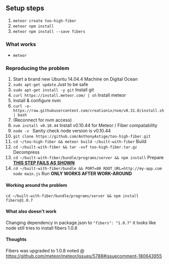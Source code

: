 ## Setup steps

1. `meteor create too-high-fiber`
1. `meteor npm install`
1. `meteor npm install --save fibers`

### What works

* `meteor`

### Reproducing the problem

1. Start a brand new Ubuntu 14.04.4 Machine on Digital Ocean
1. `sudo apt-get update` Just to be safe
1. `sudo apt-get install -y git` Install git
1. `curl https://install.meteor.com/ | sh` Install meteor
1. Install & configure nvm
 1. `curl -o- https://raw.githubusercontent.com/creationix/nvm/v0.31.0/install.sh | bash`
 1. (Reconnect for nvm access)
 1. `nvm install v0.10.44` Install v0.10.44 for Meteor / Fiber compatability
 1. `node -v ` Sanity check node version is v0.10.44
1. `git clone https://github.com/AnthonyAstige/too-high-fiber.git`
1. `cd ~/too-high-fiber && meteor build ~/built-with-fiber` Build
1. `cd ~/built-with-fiber && tar -xvf too-high-fiber.tar.gz` Decompress
1. `cd ~/built-with-fiber/bundle/programs/server && npm install` Prepare **[THIS STEP FAILS AS SHOWN](https://raw.githubusercontent.com/AnthonyAstige/too-high-fiber/master/fiber-fail.png)**
1. `cd ~/built-with-fiber/bundle && PORT=80 ROOT_URL=http://my-app.com node main.js` Run **ONLY WORKS AFTER WORK-AROUND**

#### Working around the problem

`cd ~/built-with-fiber/bundle/programs/server && npm install fibers@1.0.7`

#### What also doesn't work

Changing dependency in package.json to `"fibers": "1.0.7"` it looks like node still tries to install fibers 1.0.8

#### Thoughts

Fibers was upgraded to 1.0.8 noted @ https://github.com/meteor/meteor/issues/5788#issuecomment-180643955
